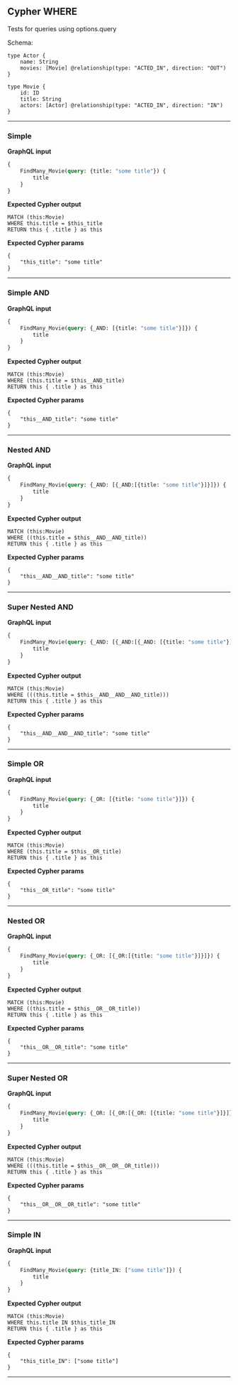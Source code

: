 ## Cypher WHERE

Tests for queries using options.query

Schema:

```schema
type Actor {
    name: String
    movies: [Movie] @relationship(type: "ACTED_IN", direction: "OUT")
}

type Movie {
    id: ID
    title: String
    actors: [Actor] @relationship(type: "ACTED_IN", direction: "IN")
}
```

---

### Simple

**GraphQL input**

```graphql
{
    FindMany_Movie(query: {title: "some title"}) {
        title
    }
}
```

**Expected Cypher output**

```cypher
MATCH (this:Movie)
WHERE this.title = $this_title
RETURN this { .title } as this
```

**Expected Cypher params**

```cypher-params
{
    "this_title": "some title"
}
```

---

### Simple AND

**GraphQL input**

```graphql
{
    FindMany_Movie(query: {_AND: [{title: "some title"}]}) {
        title
    }
}
```

**Expected Cypher output**

```cypher
MATCH (this:Movie) 
WHERE (this.title = $this__AND_title) 
RETURN this { .title } as this
```

**Expected Cypher params**

```cypher-params
{
    "this__AND_title": "some title"
}
```

---

### Nested AND

**GraphQL input**

```graphql
{
    FindMany_Movie(query: {_AND: [{_AND:[{title: "some title"}]}]}) {
        title
    }
}
```

**Expected Cypher output**

```cypher
MATCH (this:Movie) 
WHERE ((this.title = $this__AND__AND_title)) 
RETURN this { .title } as this
```

**Expected Cypher params**

```cypher-params
{
    "this__AND__AND_title": "some title"
}
```

---

### Super Nested AND

**GraphQL input**

```graphql
{
    FindMany_Movie(query: {_AND: [{_AND:[{_AND: [{title: "some title"}]}]}]}) {
        title
    }
}
```

**Expected Cypher output**

```cypher
MATCH (this:Movie) 
WHERE (((this.title = $this__AND__AND__AND_title)))
RETURN this { .title } as this
```

**Expected Cypher params**

```cypher-params
{
    "this__AND__AND__AND_title": "some title"
}
```

---

### Simple OR

**GraphQL input**

```graphql
{
    FindMany_Movie(query: {_OR: [{title: "some title"}]}) {
        title
    }
}
```

**Expected Cypher output**

```cypher
MATCH (this:Movie) 
WHERE (this.title = $this__OR_title) 
RETURN this { .title } as this
```

**Expected Cypher params**

```cypher-params
{
    "this__OR_title": "some title"
}
```

---

### Nested OR

**GraphQL input**

```graphql
{
    FindMany_Movie(query: {_OR: [{_OR:[{title: "some title"}]}]}) {
        title
    }
}
```

**Expected Cypher output**

```cypher
MATCH (this:Movie) 
WHERE ((this.title = $this__OR__OR_title)) 
RETURN this { .title } as this
```

**Expected Cypher params**

```cypher-params
{
    "this__OR__OR_title": "some title"
}
```

---

### Super Nested OR

**GraphQL input**

```graphql
{
    FindMany_Movie(query: {_OR: [{_OR:[{_OR: [{title: "some title"}]}]}]}) {
        title
    }
}
```

**Expected Cypher output**

```cypher
MATCH (this:Movie) 
WHERE (((this.title = $this__OR__OR__OR_title)))
RETURN this { .title } as this
```

**Expected Cypher params**

```cypher-params
{
    "this__OR__OR__OR_title": "some title"
}
```

---

### Simple IN

**GraphQL input**

```graphql
{
    FindMany_Movie(query: {title_IN: ["some title"]}) {
        title
    }
}
```

**Expected Cypher output**

```cypher
MATCH (this:Movie)
WHERE this.title IN $this_title_IN
RETURN this { .title } as this
```

**Expected Cypher params**

```cypher-params
{
    "this_title_IN": ["some title"]
}
```

---